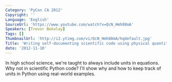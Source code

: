 ```yaml
---
Category: 'PyCon CA 2012'
Copyright: ''
Language: 'English'
SourceUrl: 'https://www.youtube.com/watch?v=QcN_Hmh88mA'
Speakers: [Trevor Bekolay]
Tags: []
ThumbnailUrl: 'http://i2.ytimg.com/vi/QcN_Hmh88mA/hqdefault.jpg'
Title: 'Writing self-documenting scientific code using physical quantities'
date: '2012-11-10'
---
```

In high school science, we're taught to always include units in equations. Why
not in scientific Python code? I'll show why and how to keep track of units in
Python using real-world examples.

